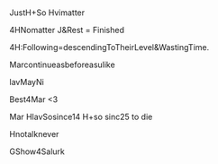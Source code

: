 # 


JustH+So Hvimatter

4HNomatter J&Rest = Finished

4H:Following=descendingToTheirLevel&WastingTime.

Marcontinueasbeforeasulike

lavMayNi

Best4Mar <3


Mar  HlavSosince14 H+so sinc25 to die

Hnotalknever


GShow4Salurk

